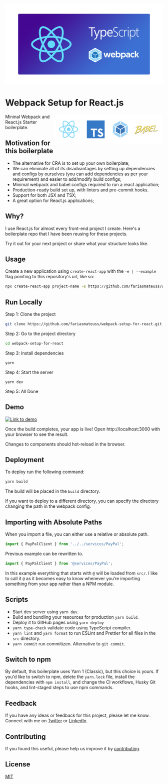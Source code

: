 <img src="./docs/resources/thumbnail.png">

# Webpack Setup for React.js

<img src="./docs/resources/tech-stack.png" width="350" align="right">

Mininal Webpack and React.js Starter boilerplate.

## Motivation for this boilerplate

- The alternative for CRA is to set up your own boilerplate;
- We can eliminate all of its disadvantages by setting up dependencies and configs by ourselves (you can add dependencies as per your requirement) and easier to add/modify build configs;
- Minimal webpack and babel configs required to run a react application;
- Production-ready build set up, with linters and pre-commit hooks.
- Support for both JSX and TSX;
- A great option for React.js applications;

## Why?

I use React.js for almost every front-end project I create. Here's a boilerplate repo that I have been reusing for these projects.

Try it out for your next project or share what your structure looks like.

## Usage

Create a new application using `create-react-app` with the `-e | --example` flag pointing to this repository's url, like so:

```bash
npx create-react-app project-name -e https://github.com/fariasmateuss/webpack-setup-for-react.git
```

## Run Locally

Step 1: Clone the project

```bash
git clone https://github.com/fariasmateuss/webpack-setup-for-react.git
```

Step 2: Go to the project directory

```bash
cd webpack-setup-for-react
```

Step 3: Install dependencies

```
yarn
```

Step 4: Start the server

```
yarn dev
```

Step 5: All Done

## Demo

<a href="https://fariasmateuss.github.io/webpack-setup-for-react/" rel="Lint to demo"><img src="./docs/resources/demo.png" alt="Link to demo" /></a>

Once the build completes, your app is live! Open http://localhost:3000 with your browser to see the result.

Changes to components should hot-reload in the browser.

## Deployment

To deploy run the following command:

```bash
yarn build
```

The build will be placed in the `build` directory.

If you want to deploy to a different directory, you can specify the directory changing the path in the webpack config.

## Importing with Absolute Paths

When you import a file, you can either use a relative or absolute path.

```typescript
import { PayPalClient } from '../../services/PayPal';
```

Previous example can be rewritten to.

```typescript
import { PayPalClient } from '@services/PayPal';
```

In this example everything that starts with `@` will be loaded from `src/`. I like to call it `@` as it becomes easy to know whenever you’re importing something from your app rather than a NPM module.

## Scripts

- Start dev server using `yarn dev`.
- Build and bundling your resources for production `yarn build`.
- Deploy it to GitHub pages using `yarn deploy`
- `yarn type-check` validate code using TypeScript compiler.
- `yarn lint` and `yarn format` to run ESLint and Prettier for all files in the `src` directory.
- `yarn commit` run commitizen. Alternative to `git commit`.

## Switch to npm

By default, this boilerplate uses Yarn 1 (Classic), but this choice is yours. If you'd like to switch to npm, delete the `yarn.lock` file, install the dependencies with `npm install`, and change the CI workflows, Husky Git hooks, and lint-staged steps to use npm commands.

## Feedback

If you have any ideas or feedback for this project, please let me know. Connect with me on [Twitter](https://twitter.com/fariasmateuss) or [LinkedIn](https://www.linkedin.com/in/fariasmateuss/).

## Contributing

If you found this useful, please help us improve it by [contributing](/docs/CONTRIBUTING.md).

## License

[MIT](https://github.com/fariasmateuss/webpack-setup-for-react/blob/master/LICENSE)
